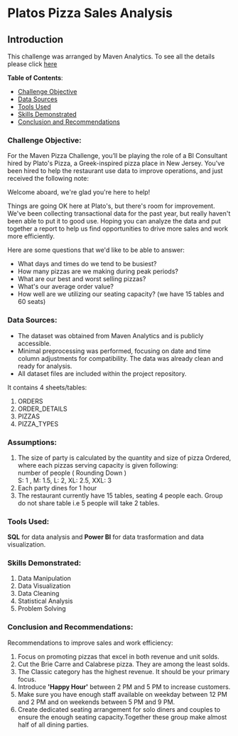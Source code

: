 # Platos Pizza Sales Analysis

## Introduction 
This challenge was arranged by Maven Analytics. To see all the details please click [here](https://mavenanalytics.io/challenges/maven-pizza-challenge/4)



**Table of Contents**:
   - [Challenge Objective](#Challenge-Objective)
   - [Data Sources](#data-sources)
   - [Tools Used](#tools-used)
   - [Skills Demonstrated](#skills-demonstrated)
- [Conclusion and Recommendations](#conclusion-and-recommendations)


### Challenge Objective:

For the Maven Pizza Challenge, you’ll be playing the role of a BI Consultant hired by Plato's Pizza, a Greek-inspired pizza place in New Jersey. You've been hired to help the restaurant use data to improve operations, and just received the following note:
<br>

Welcome aboard, we're glad you're here to help!

Things are going OK here at Plato's, but there's room for improvement. We've been collecting transactional data for the past year, but really haven't been able to put it to good use. Hoping you can analyze the data and put together a report to help us find opportunities to drive more sales and work more efficiently.

Here are some questions that we'd like to be able to answer:

- What days and times do we tend to be busiest? 
- How many pizzas are we making during peak periods? 
- What are our best and worst selling pizzas? 
- What's our average order value? 
- How well are we utilizing our seating capacity? (we have 15 tables and 60 seats)


### Data Sources:
- The dataset was obtained from Maven Analytics and is publicly accessible.
- Minimal preprocessing was performed, focusing on date and time column adjustments for compatibility. The data was already clean and ready for analysis.
- All dataset files are included within the project repository.

It contains 4 sheets/tables:
1. ORDERS
2. ORDER_DETAILS
3. PIZZAS
4. PIZZA_TYPES

### Assumptions:
1. The size of party is calculated by the quantity and size of pizza Ordered, where each pizzas serving capacity is given following:<br>
number of people ( Rounding Down  ) <br>
S: 1 , M: 1.5, L: 2, XL: 2.5, XXL: 3
2. Each party dines for 1 hour
3. The restaurant currently have 15 tables, seating 4 people each. Group do not share table i.e 5 people will take 2 tables.

### Tools Used:
**SQL** for data analysis and **Power BI** for data trasformation and data visualization. 

### Skills Demonstrated:
1. Data Manipulation
2. Data Visualization
3. Data Cleaning
4. Statistical Analysis
5. Problem Solving

### Conclusion and Recommendations:
Recommendations to improve sales and work efficiency:

1. Focus on promoting pizzas that excel in both revenue and unit solds.
2. Cut the Brie Carre and Calabrese pizza. They are among the least solds.
3. The Classic category has the highest revenue. It should be your primary focus.
4. Introduce **'Happy Hour'** between 2 PM and 5 PM to increase customers.
5. Make sure you have enough staff available on weekday between 12 PM and 2 PM and on weekends between 5 PM and 9 PM.
6. Create dedicated seating arrangement for solo diners and couples to ensure the enough seating capacity.Together these group make almost half of all dining parties.

 


